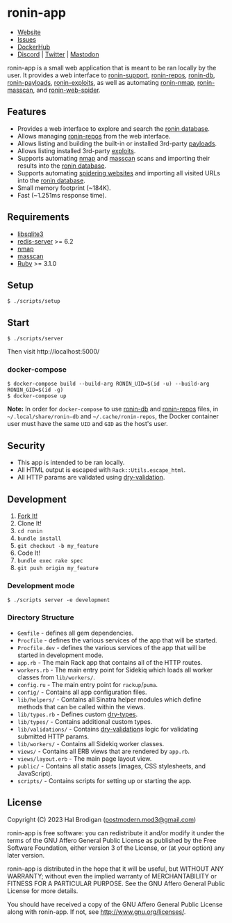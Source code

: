 # ronin-app

* [Website](https://ronin-rb.dev)
* [Issues](https://github.com/ronin-rb/docker/issues)
* [DockerHub](https://hub.docker.com/r/roninrb/ronin)
* [Discord](https://discord.gg/6WAb3PsVX9) |
  [Twitter](https://twitter.com/ronin_rb) |
  [Mastodon](https://infosec.exchange/@ronin_rb)

ronin-app is a small web application that is meant to be ran locally by the
user. It provides a web interface to [ronin-support], [ronin-repos], [ronin-db],
[ronin-payloads], [ronin-exploits], as well as automating
[ronin-nmap], [ronin-masscan], and [ronin-web-spider].

## Features

* Provides a web interface to explore and search the [ronin database][ronin-db].
* Allows managing [ronin-repos] from the web interface.
* Allows listing and building the built-in or installed 3rd-party
  [payloads][ronin-payloads].
* Allows listing installed 3rd-party [exploits][ronin-exploits].
* Supports automating [nmap] and [masscan] scans and importing their results
  into the [ronin database][ronin-db].
* Supports automating [spidering websites][ronin-web-spider] and importing all
  visited URLs into the [ronin database][ronin-db].
* Small memory footprint (~184K).
* Fast (~1.251ms response time).

## Requirements

* [libsqlite3][sqlite]
* [redis-server][redis] >= 6.2
* [nmap]
* [masscan]
* [Ruby] >= 3.1.0

## Setup

```shell
$ ./scripts/setup
```

## Start

```shell
$ ./scripts/server
```

Then visit http://localhost:5000/

### docker-compose

```shell
$ docker-compose build --build-arg RONIN_UID=$(id -u) --build-arg RONIN_GID=$(id -g)
$ docker-compose up
```

**Note:** In order for `docker-compose` to use [ronin-db] and [ronin-repos]
files, in `~/.local/share/ronin-db` and `~/.cache/ronin-repos`, the Docker
container user must have the same `UID` and `GID` as the host's user.

## Security

* This app is intended to be ran locally.
* All HTML output is escaped with `Rack::Utils.escape_html`.
* All HTTP params are validated using [dry-validation].

## Development

1. [Fork It!](https://github.com/ronin-rb/ronin/fork)
2. Clone It!
3. `cd ronin`
4. `bundle install`
5. `git checkout -b my_feature`
6. Code It!
7. `bundle exec rake spec`
8. `git push origin my_feature`

### Development mode

```shell
$ ./scripts server -e development
```

### Directory Structure

* `Gemfile` - defines all gem dependencies.
* `Procfile` - defines the various services of the app that will be started.
* `Procfile.dev` - defines the various services of the app that will be started
  in development mode.
* `app.rb` - The main Rack app that contains all of the HTTP routes.
* `workers.rb` - The main entry point for Sidekiq which loads all worker classes
  from `lib/workers/`.
* `config.ru` - The main entry point for `rackup`/`puma`.
* `config/` - Contains all app configuration files.
* `lib/helpers/` - Contains all Sinatra helper modules which define methods that
  can be called within the views.
* `lib/types.rb` - Defines custom [dry-types].
* `lib/types/` - Contains additional custom types.
* `lib/validations/` - Contains [dry-validation]s logic for validating
  submitted HTTP params.
* `lib/workers/` - Contains all Sidekiq worker classes.
* `views/` - Contains all ERB views that are rendered by `app.rb`.
* `views/layout.erb` - The main page layout view.
* `public/` - Contains all static assets (images, CSS stylesheets, and
  JavaScript).
* `scripts/` - Contains scripts for setting up or starting the app.

## License

Copyright (C) 2023 Hal Brodigan (postmodern.mod3@gmail.com)

ronin-app is free software: you can redistribute it and/or modify
it under the terms of the GNU Affero General Public License as published by
the Free Software Foundation, either version 3 of the License, or
(at your option) any later version.

ronin-app is distributed in the hope that it will be useful,
but WITHOUT ANY WARRANTY; without even the implied warranty of
MERCHANTABILITY or FITNESS FOR A PARTICULAR PURPOSE.  See the
GNU Affero General Public License for more details.

You should have received a copy of the GNU Affero General Public License
along with ronin-app.  If not, see <http://www.gnu.org/licenses/>.

[sqlite]: https://sqlite.org/
[redis]: https://redis.io/
[nmap]: https://nmap.org/
[masscan]: https://github.com/robertdavidgraham/masscan#readme

[Ruby]: https://www.ruby-lang.org/
[dry-types]: https://dry-rb.org/gems/dry-types/
[dry-schema]: https://dry-rb.org/gems/dry-schema/
[dry-validation]: https://dry-rb.org/gems/dry-validation/

[ronin-support]: https://github.com/ronin-rb/ronin-support#readme
[ronin-repos]: https://github.com/ronin-rb/ronin-repos#readme
[ronin-db]: https://github.com/ronin-rb/ronin-db#readme
[ronin-payloads]: https://github.com/ronin-rb/ronin-payloads#readme
[ronin-vulns]: https://github.com/ronin-rb/ronin-vulns#readme
[ronin-exploits]: https://github.com/ronin-rb/ronin-exploits#readme
[ronin-nmap]: https://github.com/ronin-rb/ronin-nmap#readme
[ronin-masscan]: https://github.com/ronin-rb/ronin-masscan#readme
[ronin-web-spider]: https://github.com/ronin-rb/ronin-web-spider#readme
